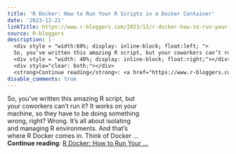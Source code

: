 ```yaml
---
title: 'R Docker: How to Run Your R Scripts in a Docker Container'
date: '2023-12-21'
linkTitle: https://www.r-bloggers.com/2023/12/r-docker-how-to-run-your-r-scripts-in-a-docker-container/
source: R-bloggers
description: |-
  <div style = "width:60%; display: inline-block; float:left; ">
  So, you’ve written this amazing R script, but your coworkers can’t run it? It works on your machine, so they have to be doing something wrong, right? Wrong. It’s all about isolating and managing R environments. And that’s where R Docker comes in. Think of Docker ...</div>
  <div style = "width: 40%; display: inline-block; float:right;"></div>
  <div style="clear: both;"></div>
  <strong>Continue reading</strong>: <a href="https://www.r-bloggers.com/2023/12/r-docker-how-to-run-your-r-scripts-in-a-docker-container/">R Docker: How to Run Your  ...
disable_comments: true
---
```

<div style = "width:60%; display: inline-block; float:left; ">
So, you’ve written this amazing R script, but your coworkers can’t run it? It works on your machine, so they have to be doing something wrong, right? Wrong. It’s all about isolating and managing R environments. And that’s where R Docker comes in. Think of Docker ...</div>
<div style = "width: 40%; display: inline-block; float:right;"></div>
<div style="clear: both;"></div>
<strong>Continue reading</strong>: <a href="https://www.r-bloggers.com/2023/12/r-docker-how-to-run-your-r-scripts-in-a-docker-container/">R Docker: How to Run Your  ...